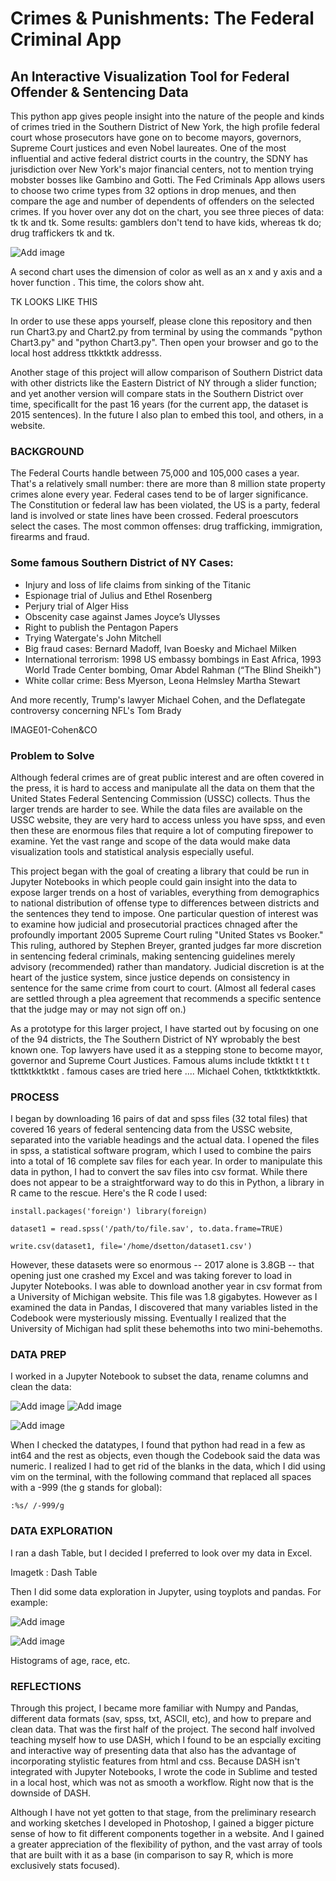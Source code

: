 # Crimes & Punishments: The Federal Criminal App 

## An Interactive Visualization Tool for Federal Offender & Sentencing Data 


This python app gives people insight into the nature of the people and kinds of crimes tried in the Southern District of New York, the high profile federal court whose prosecutors have gone on to become mayors, governors, Supreme Court justices and even Nobel laureates. One of the most influential and active federal district courts in the country, the SDNY has jurisdiction over New York's major financial centers, not to mention trying mobster bosses like Gambino and Gotti.  The Fed Criminals App allows users to choose two crime types from 32 options in drop menues, and then compare the age and number of dependents of offenders on the selected crimes. If you hover over any dot on the chart, you see three pieces of data: tk tk and tk. Some results: gamblers don't tend to have kids, whereas tk do; drug traffickers tk and tk. 

![Add image](https://raw.githubusercontent.com/drs22/FedSentencing/master/Images/Chart2.png)


A second chart uses the dimension of color as well as an x and y axis and a hover function . This time, the colors show aht. 


TK LOOKS LIKE THIS


In order to use these apps yourself, please clone this repository and then run Chart3.py and Chart2.py from terminal by using the commands "python Chart3.py" and "python Chart3.py". Then open your browser and go to the local host address ttkktktk addresss. 


 Another stage of this project will allow comparison of Southern District data with other districts like the Eastern District of NY through a slider function; and yet another version will compare stats in the Southern District over time, specificallt for the past 16 years (for the current app, the dataset is 2015 sentences). In the future I also plan to embed this tool, and others, in a website.  


### BACKGROUND 

The Federal Courts handle between 75,000 and 105,000 cases a year. That's a relatively small number: there are more than 8 million state property crimes alone every year. Federal cases tend to be of larger significance. The Constitution or federal law has been violated, the US is a party, federal land is involved or state lines have been crossed. Federal proescutors select the cases. The most common offenses: drug trafficking, immigration, firearms and fraud. 

### Some famous Southern District of NY Cases:

- Injury and loss of life claims from sinking of the Titanic
- Espionage trial of Julius and Ethel Rosenberg  
- Perjury trial of Alger Hiss  
- Obscenity case against James Joyce’s Ulysses
- Right to publish the Pentagon Papers
- Trying Watergate's John Mitchell  
- Big fraud cases: Bernard Madoff, Ivan Boesky and Michael Milken
- International terrorism: 1998 US embassy bombings in East Africa, 1993 World Trade Center bombing, Omar Abdel Rahman (“The Blind Sheikh")
- White collar crime: Bess Myerson, Leona Helmsley Martha Stewart


And more recently, Trump's lawyer Michael Cohen, and the Deflategate controversy concerning NFL's Tom Brady  


IMAGE01-Cohen&CO 

### Problem to Solve

Although federal crimes are of great public interest and are often covered in the press, it is hard to access and manipulate all the data on them that the United States Federal Sentencing Commission (USSC) collects. Thus the larger trends are harder to see. While the data files are available on the USSC website, they are very hard to access unless you have spss, and even then these are enormous files that require a lot of computing firepower to examine. Yet the vast range and scope of the data would make data visualization tools and statistical analysis especially useful. 

This project began with the goal of creating a library that could be run in Jupyter Notebooks in which people could gain insight into the data to expose larger trends on a host of variables, everything from demographics to national distribution of offense type to differences between districts and the sentences they tend to impose. One particular question of interest was to examine how judicial and prosecutorial practices chnaged after the profoundly important 2005 Supreme Court ruling "United States vs Booker." This ruling, authored by Stephen Breyer, granted judges far more discretion in sentencing federal criminals, making sentencing guidelines merely advisory (recommended) rather than mandatory. Judicial discretion is at the heart of the justice system, since justice depends on consistency in sentence for the same crime from court to court. (Almost all federal cases are settled through a plea agreement that recommends a specific sentence that the judge may or may not sign off on.)

As a prototype for this larger project, I have started out by focusing on one of the 94 districts,  the 
The Southern District of NY wprobably the best known one. Top lawyers have used it as a stepping stone to become mayor, governor and Supreme Court Justices. Famous alums include tktktkt t t t tkttktkktktkt .   famous cases are tried here .... Michael Cohen, tktktktktktktk. 


### PROCESS 

I began by downloading 16 pairs of dat and spss files (32 total files) that covered 16 years of federal sentencing data from the USSC website, separated into the variable headings and the actual data. I opened the files in spss, a statistical software program, which I used to combine the pairs into a total of 16 complete sav files for each year. In order to manipulate this data in python, I had to convert the sav files into csv format. While there does not appear to be a straightforward way to do this in Python, a library in R came to the rescue. Here's the R code I used:  

```install.packages('foreign') library(foreign)```

```dataset1 = read.spss('/path/to/file.sav', to.data.frame=TRUE)```

```write.csv(dataset1, file='/home/dsetton/dataset1.csv')```

However, these datasets were so enormous -- 2017 alone is 3.8GB -- that opening just one crashed my Excel and was taking forever to load in Jupyter Notebooks. I was able to download another year in csv format from a University of Michigan website. This file was 1.8 gigabytes. However as I examined the data in Pandas, I discovered that many variables listed in the Codebook were mysteriously missing. Eventually I realized that the University of Michigan had split these behemoths into two mini-behemoths. 


### DATA PREP 

I worked in a Jupyter Notebook to subset the data, rename columns and clean the data: 

![Add image](https://raw.githubusercontent.com/drs22/FedSentencing/master/Images/Col1Code.png)
![Add image](https://raw.githubusercontent.com/drs22/FedSentencing/master/Images/Col2Code.png)

![Add image](https://raw.githubusercontent.com/drs22/FedSentencing/master/Images/RenameCode.png)


When I checked the datatypes, I found that python had read in a few as int64 and the rest as objects, even though the Codebook said the data was numeric. I realized I had to get rid of the blanks in the data, which I did using vim on the terminal, with the following command that replaced all spaces with a -999 (the g stands for global): 


```:%s/ /-999/g```

### DATA EXPLORATION

I ran a dash Table, but I decided I preferred to look over my data in Excel. 

Imagetk : Dash Table 

Then I did some data exploration in Jupyter, using toyplots and pandas. For example: 

![Add image](https://raw.githubusercontent.com/drs22/FedSentencing/master/Images/Age.png)

![Add image](https://raw.githubusercontent.com/drs22/FedSentencing/master/Images/Dependents.png)

Histograms of age, race, etc. 


### REFLECTIONS 

Through this project, I became more familiar with Numpy and Pandas, different data formats (sav, spss, txt, ASCII, etc), and how to prepare and clean data. That was the first half of the project. The second half involved teaching myself how to use DASH, which I found to be an espcially exciting and interactive way of presenting data that also has the advantage of incorporating stylistic features from html and css. Because DASH isn't integrated with Jupyter Notebooks, I wrote the code in Sublime and tested in a local host, which was not as smooth a workflow. Right now that is the downside of DASH. 

Although I have not yet gotten to that stage, from the preliminary research and working sketches I developed in Photoshop, I gained a bigger picture sense of how to fit different components together in a website. And I gained a greater appreciation of the flexibility of python, and the vast array of tools that are built with it as a base (in comparison to say R, which is more exclusively stats focused). 





